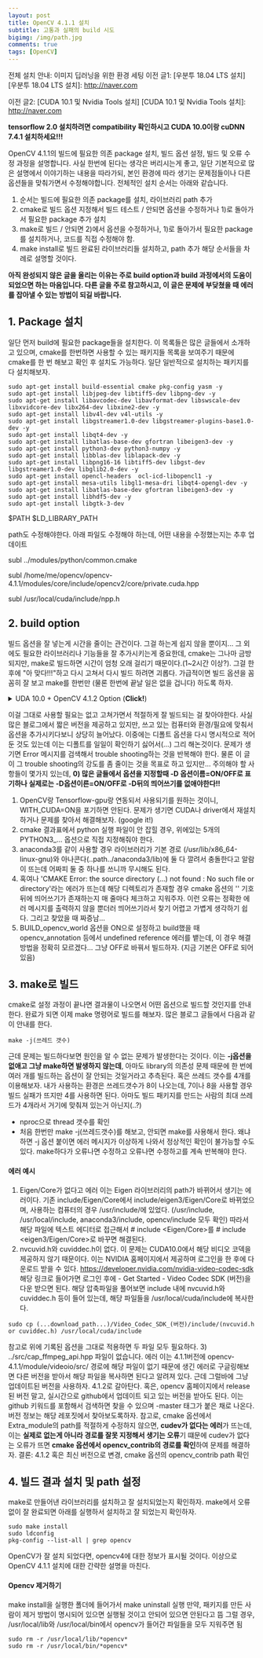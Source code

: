 ```yaml
---
layout: post
title: OpenCV 4.1.1 설치
subtitle: 고통과 실패의 build 시도
bigimg: /img/path.jpg
comments: true
tags: [OpenCV]
---
```

전체 설치 안내: 이미지 딥러닝을 위한 환경 세팅
이전 글1: [우분투 18.04 LTS 설치]
[우분투 18.04 LTS 설치]: http://naver.com

이전 글2: [CUDA 10.1 및 Nvidia Tools 설치]
[CUDA 10.1 및 Nvidia Tools 설치]: http://naver.com

**tensorflow 2.0 설치하려면 compatibility 확인하시고 CUDA 10.0이랑 cuDNN 7.4.1 설치하세요!!!**

OpenCV 4.1.1의 빌드에 필요한 의존 package 설치, 빌드 옵션 설정, 빌드 및 오류 수정 과정을 설명합니다. 사실 한번에 된다는 생각은 버리시는게 좋고, 일단 기본적으로 많은 설명에서 이야기하는 내용을 따라가되, 본인 환경에 따라 생기는 문제점들이나 다른 옵션들을 맞춰가면서 수정해야합니다. 전체적인 설치 순서는 아래와 같습니다.
1) 순서는 빌드에 필요한 의존 package를 설치, 라이브러리 path 추가
2) cmake로 빌드 옵션 지정해서 빌드 테스트 / 안되면 옵션을 수정하거나 1)로 돌아가서 필요한 package 추가 설치
3) make로 빌드 / 안되면 2)에서 옵션을 수정하거나, 1)로 돌아가서 필요한 package를 설치하거나, 코드를 직접 수정해야 함.
4) make install로 빌드 완료된 라이브러리들 설치하고, path 추가
해당 순서들을 차례로 설명할 것이다.

**아직 완성되지 않은 글을 올리는 이유는 주로 build option과 build 과정에서의 도움이 되었으면 하는 마음입니다. 다른 글을 주로 참고하시고, 이 글은 문제에 부닺쳤을 때 에러를 잡아낼 수 있는 방법이 되길 바랍니다.**

## 1. Package 설치
일단 먼저 build에 필요한 package들을 설치한다. 이 목록들은 많은 글들에서 소개하고 있으며, cmake를 한번하면 사용할 수 있는 패키지들 목록을 보여주기 때문에 cmake를 한 번 해보고 확인 후 설치도 가능하다. 일단 일반적으로 설치하는 패키지를 다 설치해보자.

~~~
sudo apt-get install build-essential cmake pkg-config yasm -y
sudo apt-get install libjpeg-dev libtiff5-dev libpng-dev -y
sudo apt-get install libavcodec-dev libavformat-dev libswscale-dev libxvidcore-dev libx264-dev libxine2-dev -y
sudo apt-get install libv4l-dev v4l-utils -y
sudo apt-get install libgstreamer1.0-dev libgstreamer-plugins-base1.0-dev -y
sudo apt-get install libqt4-dev -y
sudo apt-get install libatlas-base-dev gfortran libeigen3-dev -y
sudo apt-get install python3-dev python3-numpy -y
sudo apt-get install libblas-dev liblapack-dev -y
sudo apt-get install libpng16-16 libtiff5-dev libgst-dev libgstreamer1.0-dev libglib2.0-dev -y
sudo apt-get install opencl-headers  ocl-icd-libopencl1 -y
sudo apt-get install mesa-utils libgl1-mesa-dri libqt4-opengl-dev -y
sudo apt-get install libatlas-base-dev gfortran libeigen3-dev -y
sudo apt-get install libhdf5-dev -y
sudo apt-get install libgtk-3-dev
~~~


$PATH
$LD_LIBRARY_PATH

path도 수정해야한다.
아래 파일도 수정해야 하는데, 어떤 내용을 수정했는지는 추후 업데이트

subl ../modules/python/common.cmake

subl /home/me/opencv/opencv-4.1.1/modules/core/include/opencv2/core/private.cuda.hpp

subl /usr/local/cuda/include/npp.h


## 2. build option 
빌드 옵션을 잘 넣는게 시간을 줄이는 관건이다. 그걸 하는게 쉽지 않을 뿐이지... 그 외에도 필요한 라이브러리나 기능들을 잘 추가시키는게 중요한데, cmake는 그나마 금방 되지만, make로 빌드하면 시간이 엄청 오래 걸리기 때문이다.(1~2시간 이상?). 그걸 한 후에 "아 맞다!!!"하고 다시 고쳐서 다시 빌드 하려면 괴롭다. 가급적이면 빌드 옵션을 꼼꼼히 잘 보고 make를 한번만 (물론 한번에 끝날 일은 없을 겁니다) 하도록 하자.

<!---
<details>
<summary>Fisrt: CUDA 10.1 + OpenCV 4.1.1 Option (<b>Click!</b>)</summary>
<div markdown="1">
 
~~~
cmake -DCMAKE_BUILD_TYPE=RELEASE \
-DCMAKE_INSTALL_PREFIX=/usr/local \
-DOPENCV_EXTRA_MODULES_PATH=../../opencv_contrib-4.1.1/modules \
-DWITH_OPENCL=OFF \
-DBUILD_SHARED_LIBS=OFF \
-DWITH_OPENCLAMDFFT=OFF \
-DWITH_OPENCLAMDBLAS=OFF \
-DWITH_VA_INTEL=OFF \
-DWITH_TBB=OFF \
-DWITH_IPP=OFF \
-DWITH_1394=OFF \
-DBUILD_WITH_DEBUG_INFO=OFF \
-DBUILD_DOCS=ON \
-DBUILD_opencv_world=OFF \
-DBUILD_opencv_gapi=OFF \
-DBUILD_opencv_apps=OFF \
-DWITH_EIGEN=ON \
-DWITH_CUDA=ON \
-DCUDA_TOOLKIT_ROOT_DIR=/usr/local/cuda \
-DWITH_NVCUVID=OFF \
-DENABLE_FAST_MATH=1 \
-DCUDA_FAST_MATH=1 \
-DWITH_CUFFT=ON \
-DWITH_CUBLAS=1 \
-DINSTALL_TESTS=OFF \
-DINSTALL_C_EXAMPLES=OFF \
-DINSTALL_PYTHON_EXAMPLES=ON \
-DBUILD_EXAMPLES=OFF \
-DBUILD_TESTS=OFF \
-DBUILD_PERF_TESTS=OFF \
-DWITH_QT=ON \
-DWITH_GTK=OFF \
-DWITH_OPENGL=ON \
-DWITH_V4L=ON  \
-DWITH_FFMPEG=ON \
-DWITH_XINE=ON \
-DPYTHON3_EXECUTABLE=/home/me/anaconda3/bin/python3 \
-DPYTHON3_INCLUDE_DIR=/home/me/anaconda3/include/python3.7m \
-DPYTHON3_NUMPY_INCLUDE_DIRS=/home/me/anaconda3/lib/python3.7/site-packages/numpy/core/include \
-DPYTHON3_PACKAGES_PATH=/home/me/anaconda3/lib/python3.7/site-packages \
-DPYTHON3_LIBRARY=/home/me/anaconda3/lib/libpython3.7m.so \
-DBUILD_NEW_PYTHON_SUPPORT=ON \
-DOPENCV_GENERATE_PKGCONFIG=ON \
../
~~~
 
</div>
</details>
--->

<details>
 <summary> UDA 10.0 + OpenCV 4.1.2 Option (<b>Click!</b>)</summary>
<div markdown="1">


~~~
cmake -DCMAKE_BUILD_TYPE=RELEASE \
-DCMAKE_INSTALL_PREFIX=/usr/local \
-DOPENCV_EXTRA_MODULES_PATH=../../opencv_contrib-4.1.2/modules \
-DWITH_OPENCL=OFF \
-DBUILD_SHARED_LIBS=OFF \
-DWITH_OPENCLAMDFFT=OFF \
-DWITH_OPENCLAMDBLAS=OFF \
-DWITH_VA_INTEL=OFF \
-DWITH_TBB=OFF \
-DWITH_IPP=OFF \
-DWITH_1394=OFF \
-DBUILD_WITH_DEBUG_INFO=OFF \
-DBUILD_DOCS=ON \
-DBUILD_opencv_world=OFF \
-DBUILD_opencv_gapi=OFF \
-DWITH_EIGEN=ON \
-DWITH_CUDA=ON \
-DCUDA_TOOLKIT_ROOT_DIR=/usr/local/cuda \
-DWITH_NVCUVID=0 \
-DENABLE_FAST_MATH=1 \
-DCUDA_FAST_MATH=1 \
-DWITH_CUFFT=ON \
-DWITH_CUBLAS=1 \
-DINSTALL_TESTS=OFF \
-DINSTALL_C_EXAMPLES=OFF \
-DINSTALL_PYTHON_EXAMPLES=ON \
-DBUILD_EXAMPLES=OFF \
-DBUILD_TESTS=OFF \
-DBUILD_PERF_TESTS=OFF \
-DWITH_QT=OFF \
-DWITH_GTK=ON \
-DWITH_OPENGL=ON \
-DWITH_V4L=ON  \
-DHAVE_FFMPEG=OFF \
-DWITH_XINE=ON \
-DPYTHON3_EXECUTABLE=/home/me/anaconda3/bin/python3 \
-DPYTHON3_INCLUDE_DIR=/home/me/anaconda3/include/python3.7m \
-DPYTHON3_NUMPY_INCLUDE_DIRS=/home/me/anaconda3/lib/python3.7/site-packages/numpy/core/include \
-DPYTHON3_PACKAGES_PATH=/home/me/anaconda3/lib/python3.7/site-packages \
-DPYTHON3_LIBRARY=/home/me/anaconda3/lib/libpython3.7m.so \
-DBUILD_NEW_PYTHON_SUPPORT=ON \
-DOPENCV_GENERATE_PKGCONFIG=ON \
../
~~~

</div>
</details>

이걸 그대로 사용할 필요는 없고 고쳐가면서 적절하게 잘 빌드되는 걸 찾아야한다. 사실 많은 블로그에서 짧은 버전을 제공하고 있지만, 쓰고 있는 컴퓨터와 환경/필요에 맞춰서 옵션을 추가시키다보니 상당히 늘어났다. 이중에는 디폴트 옵션을 다시 명시적으로 적어둔 것도 있는데 이는 디폴트를 일일이 확인하기 싫어서(...) 그리 해논것이다. 문제가 생기면 Error 메시지를 검색해서 trouble shooting하는 것을 반복해야 한다. 물론 이 글이 그 trouble shooting의 강도를 좀 줄이는 것을 목표로 하고 있지만...
주의해야 할 사항들이 몇가지 있는데,
**0) 많은 글들에서 옵션을 지정할때 -D 옵션이름=ON/OFF로 표기하나 실제로는 -D옵션이른=ON/OFF로 -D뒤의 띄어쓰기를 없애야한다!!**
1) OpenCV랑 Tensorflow-gpu랑 연동되서 사용되기를 원하는 것이니, WITH_CUDA=ON을 포기하면 안된다. 문제가 생기면 CUDA나 driver에서 재설치 하거나 문제를 찾아서 해결해보자. (google it!)
2) cmake 결과표에서 python 실행 파일이 안 잡힐 경우, 위에있는 5개의 PYTHON3_... 옵션으로 직접 지정해줘야 한다.
3) anaconda3를 같이 사용할 경우 라이브러리가 기본 경로 (/usr/lib/x86_64-linux-gnu)와 아나콘다(..path../anaconda3/lib)에 둘 다 깔려서 충돌한다고 알람이 뜨는데 어짜피 둘 중 하나를 쓰니까 무시해도 된다.
4) 혹여나 'CMAKE Error: the source directory (...) not found : No such file or directory'라는 에러가 뜨는데 해당 디렉토리가 존재할 경우 cmake 옵션의 '\' 기호 뒤에 띄어쓰기가 존재하는지 매 줄마다 체크하고 지워주자. 이런 오류는 정확한 에러 메시지를 출력하지 않을 뿐더러 띄어쓰기라서 찾기 어렵고 가볍게 생각하기 쉽다. 그리고 찾았을 때 짜증남...
5) BUILD_opencv_world 옵션을 ON으로 설정하고 build했을 때 opencv_annotation 등에서 undefined reference 에러를 뱉는데, 이 경우 해결 방법을 정확히 모르겠다... 그냥 OFF로 바꿔서 빌드하자. (지금 기본은 OFF로 되어 있음)


## 3. make로 빌드
cmake로 설정 과정이 끝나면 결과물이 나오면서 어떤 옵션으로 빌드할 것인지를 안내한다. 완료가 되면 이제 make 명령어로 빌드를 해보자. 많은 블로그 글들에서 다음과 같이 안내를 한다. 
~~~
make -j(쓰레드 갯수)
~~~
근데 문제는 빌드하다보면 원인을 알 수 없는 문제가 발생한다는 것이다. 이는 **-j옵션을 없애고 그냥 make하면 발생하지 않는데**, 아마도 library의 의존성 문제 때문에 한 번에 여러 개를 빌드하는 옵션이 잘 안되는 것일거라고 추측된다.
혹은 쓰레드 갯수를 4개를 이용해보자. 내가 사용하는 환경은 쓰레드갯수가 8이 나오는데, 7이나 8을 사용할 경우 빌드 실패가 뜨지만 4를 사용하면 된다. 아마도 빌드 패키지를 만드는 사람의 최대 쓰레드가 4개라서 거기에 맞춰져 있는거 아닌지(..?)
- nproc으로 thread 갯수를 확인
- 처음 한번만 make -j(쓰레드갯수)를 해보고, 안되면 make를 사용해서 한다. 왜냐하면 -j 옵션 붙이면 에러 메시지가 이상하게 나와서 정상적인 확인이 불가능할 수도 있다. make하다가 오류나면 수정하고 오류나면 수정하고를 계속 반복해야 한다.

#### 에러 예시
1) Eigen/Core가 없다고 에러
이는 Eigen 라이브러리의 path가 바뀌어서 생기는 에러이다. 기존 include/Eigen/Core에서 include/eigen3/Eigen/Core로 바뀌었으며, 사용하는 컴퓨터의 경우 /usr/include/에 있었다. (/usr/include, /usr/local/include, anaconda3/include, opencv/include 모두 확인) 따라서 해당 파일에 텍스트 에디터로 접근해서 # include <Eigen/Core>를 # include <eigen3/Eigen/Core>로 바꾸면 해결된다.
2) nvcuvid.h와 cuviddec.h이 없다.
이 문제는 CUDA10.0에서 해당 비디오 코덱을 제공하지 않기 때문이다. 이는 NVIDIA 홈페이지에서 제공하며 로그인을 한 후에 다운로드 받을 수 있다.
<https://developer.nvidia.com/nvidia-video-codec-sdk>
해당 링크로 들어가면 로그인 후에 - Get Started - Video Codec SDK (버전)을 다운 받으면 된다.
해당 압축파일을 풀어보면 include 내에 nvcuvid.h와 cuviddec.h 등이 들어 있는데, 해당 파일들을 /usr/local/cuda/include에 복사한다.
~~~
sudo cp (...download_path...)/Video_Codec_SDK_(버전)/include/(nvcuvid.h or cuviddec.h) /usr/local/cuda/include 
~~~
참고로 위에 기록된 옵션을 그대로 적용하면 두 파일 모두 필요하다.
3) ../src/cap_ffmpeg_api.hpp 파일이 없습니다. 에러
이는 4.1.1버전에 opencv-4.1.1/module/videoio/src/ 경로에 해당 파일이 없기 때문에 생긴 에러로 구글링해보면 다른 버전을 받아서 해당 파일을 복사하면 된다고 알려져 있다. 근데 그럴바에 그냥 업데이트된 버전을 사용하자. 4.1.2로 갈아탄다. 혹은, opencv 홈페이지에서 release된 버전 말고, 실시간으로 github에서 업데이트 되고 있는 버전을 받아도 된다. 이는 github 키워드를 포함해서 검색하면 찾을 수 있으며 -master 태그가 붙은 채로 나온다. 버전 정보는 해당 레포짓에서 찾아보도록하자.
참고로, cmake 옵션에서 Extra_module의 path를 적절하게 수정하지 않으면, **cudev가 없다는 에러**가 뜨는데, 이는 **실제로 없는게 아니라 경로를 잘못 지정해서 생기는 오류**기 떄문에 cudev가 없다는 오류가 뜨면 **cmake 옵션에서 opencv_contrib의 경로를 확인**하여 문제를 해결하자.
결론: 4.1.2 혹은 최신 버전으로 변경, cmake 옵션의 opencv_contrib path 확인


## 4. 빌드 결과 설치 및 path 설정
make로 만들어낸 라이브러리를 설치하고 잘 설치되었는지 확인하자. make에서 오류 없이 잘 완료되면 아래를 실행하서 설치하고 잘 되었는지 확인하자.

~~~
sudo make install
sudo ldconfig
pkg-config --list-all | grep opencv 
~~~
OpenCV가 잘 설치 되었다면, opencv4에 대한 정보가 표시될 것이다. 이상으로 OpenCV 4.1.1 설치에 대한 간략한 설명을 마친다.


#### Opencv 제거하기
make install을 실행한 폴더에 들어가서 make uninstall 실행
만약, 패키지를 만든 사람이 제거 방법이 명시되어 있으면 실행될 것이고 안되어 있으면 안된다고 뜸
그럴 경우, /usr/local/lib와 /usr/local/bin에서 opencv가 들어간 파일들을 모두 지워주면 됨
~~~
sudo rm -r /usr/local/lib/*opencv*
sudo rm -r /usr/local/bin/*opencv*
~~~
